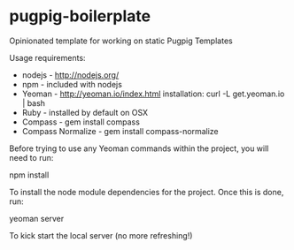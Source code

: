 pugpig-boilerplate
==================

Opinionated template for working on static Pugpig Templates

Usage requirements:

* nodejs - http://nodejs.org/
* npm - included with nodejs
* Yeoman - http://yeoman.io/index.html installation: curl -L get.yeoman.io | bash
* Ruby - installed by default on OSX
* Compass - gem install compass
* Compass Normalize - gem install compass-normalize

Before trying to use any Yeoman commands within the project, you will need to run:

npm install

To install the node module dependencies for the project. Once this is done, run:

yeoman server

To kick start the local server (no more refreshing!)
